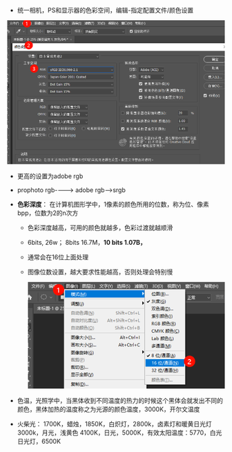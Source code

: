 - 统一相机，PS和显示器的色彩空间，编辑-指定配置文件/颜色设置

![image-20240723234430293](./assets/image-20240723234430293.png)

- 更高的设置为adobe rgb

- prophoto rgb----> adobe rgb-->srgb

- **色彩深度**： 在计算机图形学中，1像素的颜色所用的位数，称为位、像素 bpp，位数为2的n次方
  
  - 色彩深度越高，可用的颜色就越多，色彩过渡就越顺滑
  
  - 6bits, 26w； 8bits 16.7M，**10 bits 1.07B，**
  
  - 通常会在16位上面处理
  
  - 图像位数设置，越大要求性能越高，否则处理会特别慢
    
    ![image-20240725001708983](./assets/image-20240725001708983.png)

- 色温，光照学中，当黑体收到不同温度的热力的时候这个黑体会就发出不同的颜色，黑体加热的温度称之为光源的颜色温度，3000K，开尔文温度

- 火柴光： 1700K，蜡烛，1850K，白炽灯，2800k，卤素灯和暖黄日光灯 3000k，月光，浅黄色 4100K，日光，5000K，有效太阳温度：5770，白光日光灯，6500K
